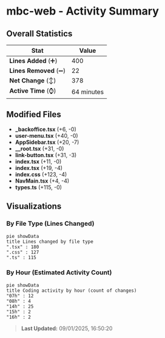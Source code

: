 # mbc-web - Activity Summary 

## Overall Statistics

| Stat                   | Value                                                             |
| ---------------------- | ----------------------------------------------------------------- |
| **Lines Added** (➕)   | 400                                          |
| **Lines Removed** (➖) | 22                                        |
| **Net Change** (↕)    | 378                |
| **Active Time** (⌚)   | 64 minutes |


## Modified Files
- **_backoffice.tsx** (+6, -0)
- **user-menu.tsx** (+40, -0)
- **AppSidebar.tsx** (+20, -7)
- **__root.tsx** (+31, -0)
- **link-button.tsx** (+31, -3)
- **index.tsx** (+11, -0)
- **index.tsx** (+19, -4)
- **index.css** (+123, -4)
- **NavMain.tsx** (+4, -4)
- **types.ts** (+115, -0)

## Visualizations

### By File Type (Lines Changed)

```mermaid
pie showData
title Lines changed by file type
".tsx" : 180
".css" : 127
".ts" : 115
```

### By Hour (Estimated Activity Count)

```mermaid
pie showData
title Coding activity by hour (count of changes)
"07h" : 12
"08h" : 4
"14h" : 25
"15h" : 2
"16h" : 2
```


> **Last Updated:** 09/01/2025, 16:50:20